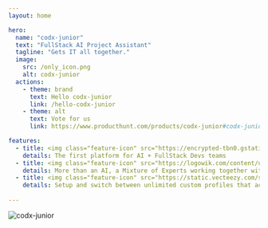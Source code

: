 ```yaml
---
layout: home

hero:
  name: "codx-junior"
  text: "FullStack AI Project Assistant"
  tagline: "Gets IT all together."
  image:
    src: /only_icon.png
    alt: codx-junior
  actions:
    - theme: brand
      text: Hello codx-junior
      link: /hello-codx-junior
    - theme: alt
      text: Vote for us
      link: https://www.producthunt.com/products/codx-junior#codx-junior

features:
  - title: <img class="feature-icon" src="https://encrypted-tbn0.gstatic.com/images?q=tbn:ANd9GcQNfPQjRn4j1GSTmloSq65gDtH7YB1E1tw6Ew&s" /> Hybrid teams
    details: The first platform for AI + FullStack Devs teams
  - title: <img class="feature-icon" src="https://logowik.com/content/uploads/images/ollama-language-model1721162988.logowik.com.webp" /> MoE
    details: More than an AI, a Mixture of Experts working together with you 
  - title: <img class="feature-icon" src="https://static.vecteezy.com/system/resources/previews/027/142/043/non_2x/designer-girl-with-stylus-digital-illustrator-avatar-cartoon-flat-style-vector.jpg" /> Profiles
    details: Setup and switch between unlimited custom profiles that act as your project's domain specialists helping you get clear and concise answers.
  
---
```

![codx-junior](/images/codx-junior-editor.png)